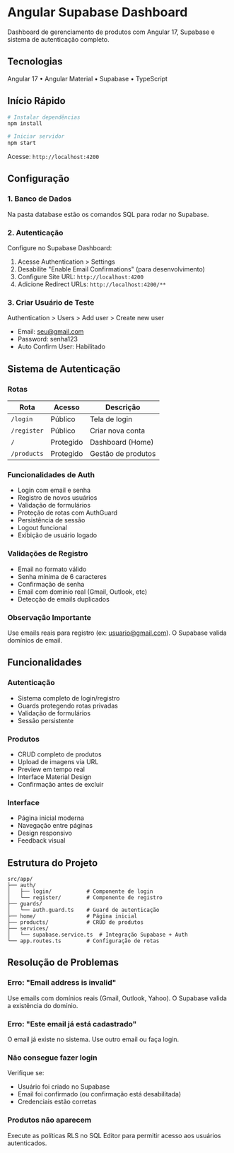 # Angular Supabase Dashboard

Dashboard de gerenciamento de produtos com Angular 17, Supabase e sistema de autenticação completo.

## Tecnologias

Angular 17 • Angular Material • Supabase • TypeScript

## Início Rápido

```bash
# Instalar dependências
npm install

# Iniciar servidor
npm start
```

Acesse: `http://localhost:4200`

## Configuração

### 1. Banco de Dados

Na pasta database estão os comandos SQL para rodar no Supabase.

### 2. Autenticação

Configure no Supabase Dashboard:

1. Acesse Authentication > Settings
2. Desabilite "Enable Email Confirmations" (para desenvolvimento)
3. Configure Site URL: `http://localhost:4200`
4. Adicione Redirect URLs: `http://localhost:4200/**`

### 3. Criar Usuário de Teste

Authentication > Users > Add user > Create new user
- Email: seu@gmail.com
- Password: senha123
- Auto Confirm User: Habilitado

## Sistema de Autenticação

### Rotas

| Rota | Acesso | Descrição |
|------|--------|-----------|
| `/login` | Público | Tela de login |
| `/register` | Público | Criar nova conta |
| `/` | Protegido | Dashboard (Home) |
| `/products` | Protegido | Gestão de produtos |

### Funcionalidades de Auth

- Login com email e senha
- Registro de novos usuários
- Validação de formulários
- Proteção de rotas com AuthGuard
- Persistência de sessão
- Logout funcional
- Exibição de usuário logado

### Validações de Registro

- Email no formato válido
- Senha mínima de 6 caracteres
- Confirmação de senha
- Email com domínio real (Gmail, Outlook, etc)
- Detecção de emails duplicados

### Observação Importante

Use emails reais para registro (ex: usuario@gmail.com). O Supabase valida domínios de email.

## Funcionalidades

### Autenticação
- Sistema completo de login/registro
- Guards protegendo rotas privadas
- Validação de formulários
- Sessão persistente

### Produtos
- CRUD completo de produtos
- Upload de imagens via URL
- Preview em tempo real
- Interface Material Design
- Confirmação antes de excluir

### Interface
- Página inicial moderna
- Navegação entre páginas
- Design responsivo
- Feedback visual

## Estrutura do Projeto

```
src/app/
├── auth/
│   ├── login/           # Componente de login
│   └── register/        # Componente de registro
├── guards/
│   └── auth.guard.ts    # Guard de autenticação
├── home/                # Página inicial
├── products/            # CRUD de produtos
├── services/
│   └── supabase.service.ts  # Integração Supabase + Auth
└── app.routes.ts        # Configuração de rotas
```

## Resolução de Problemas

### Erro: "Email address is invalid"
Use emails com domínios reais (Gmail, Outlook, Yahoo). O Supabase valida a existência do domínio.

### Erro: "Este email já está cadastrado"
O email já existe no sistema. Use outro email ou faça login.

### Não consegue fazer login
Verifique se:
- Usuário foi criado no Supabase
- Email foi confirmado (ou confirmação está desabilitada)
- Credenciais estão corretas

### Produtos não aparecem
Execute as políticas RLS no SQL Editor para permitir acesso aos usuários autenticados.
